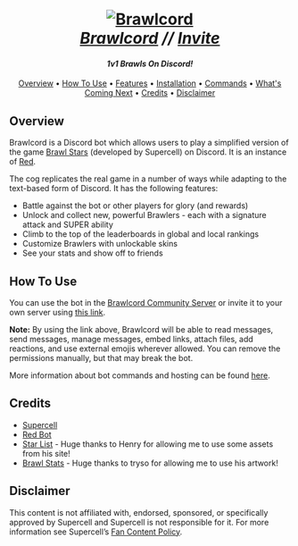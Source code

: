<h1 align="center">
  <br>
  <a href="https://snowsee.github.io/brawlcord/">
    <img src="https://i.imgur.com/iB0wEQY.png" alt="Brawlcord">
  </a>
  <br>
  <i> <a href="https://snowsee.github.io/brawlcord/">Brawlcord</a> // <a href="https://discordapp.com/oauth2/authorize?client_id=644118957917208576&scope=bot&permissions=322624&scope=bot">Invite</a></i>
</h1>

<h4 align="center"><i>1v1 Brawls On Discord!</i></h4>

<p align="center">
  <a href="#overview">Overview</a>
  •
  <a href="#how-to-use">How To Use</a>
  •
  <a href="https://snowsee.github.io/brawlcord/#features">Features</a>
  •
  <a href="https://snowsee.github.io/brawlcord/#installation">Installation</a>
  •
  <a href="https://snowsee.github.io/brawlcord/#commands">Commands</a>
  •
  <a href="https://snowsee.github.io/brawlcord/#whats-coming-next">What's Coming Next</a>
  •
  <a href="#credits">Credits</a>
  •
  <a href="#disclaimer">Disclaimer</a>
</p>

## Overview

Brawlcord is a Discord bot which allows users to play a simplified version of the game [Brawl Stars](https://brawlstars.com) (developed by Supercell) on Discord. It is an instance of [Red](https://github.com/Cog-Creators/Red-DiscordBot).

The cog replicates the real game in a number of ways while adapting to the text-based form of Discord. It has the following features:

- Battle against the bot or other players for glory (and rewards)  
- Unlock and collect new, powerful Brawlers - each with a signature attack and SUPER ability
- Climb to the top of the leaderboards in global and local rankings
- Customize Brawlers with unlockable skins
- See your stats and show off to friends  

## How To Use

You can use the bot in the [Brawlcord Community Server](https://discord.gg/7zJ3PbJ) or invite it to your own server using [this link](https://discordapp.com/oauth2/authorize?client_id=644118957917208576&scope=bot&permissions=322624&scope=bot).

**Note:** By using the link above, Brawlcord will be able to read messages, send messages, manage messages, embed links, attach files, add reactions, and use external emojis wherever allowed. You can remove the permissions manually, but that may break the bot.  

More information about bot commands and hosting can be found [here](https://snowsee.github.io/brawlcord/).

## Credits

- [Supercell](https://supercell.com/en/)
- [Red Bot](https://github.com/Cog-Creators/Red-DiscordBot)
- [Star List](https://www.starlist.pro) - Huge thanks to Henry for allowing me to use some assets from his site!  
- [Brawl Stats](https://brawlstats.com) - Huge thanks to tryso for allowing me to use his artwork!  

## Disclaimer

This content is not affiliated with, endorsed, sponsored, or specifically approved by Supercell and Supercell is not responsible for it. For more information see Supercell’s [Fan Content Policy](www.supercell.com/fan-content-policy).
